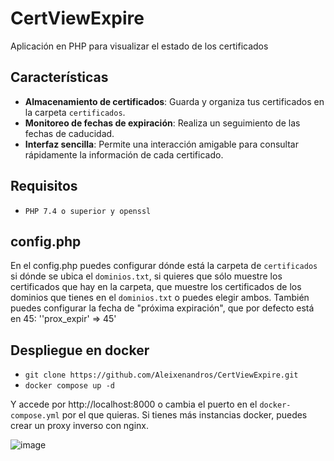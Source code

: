 # CertViewExpire

Aplicación en PHP para visualizar el estado de los certificados

## Características

- **Almacenamiento de certificados**: Guarda y organiza tus certificados en la carpeta `certificados`.
- **Monitoreo de fechas de expiración**: Realiza un seguimiento de las fechas de caducidad.
- **Interfaz sencilla**: Permite una interacción amigable para consultar rápidamente la información de cada certificado.

## Requisitos

- `PHP 7.4 o superior y openssl`

## config.php

En el config.php puedes configurar dónde está la carpeta de `certificados` si dónde se ubica el `dominios.txt`, si quieres que sólo muestre los certificados que hay en la carpeta, que muestre los certificados de los dominios que tienes en el `dominios.txt` o puedes elegir ambos.
También puedes configurar la fecha de "próxima expiración", que por defecto está en 45: ''prox_expir' => 45'

## Despliegue en docker

- `git clone https://github.com/Aleixenandros/CertViewExpire.git`
- `docker compose up -d`

Y accede por http://localhost:8000 o cambia el puerto en el `docker-compose.yml` por el que quieras. Si tienes más instancias docker, puedes crear un proxy inverso con nginx.



![image](https://github.com/user-attachments/assets/089b81ba-f093-4d2f-9d9b-0b1056cfc42d)

